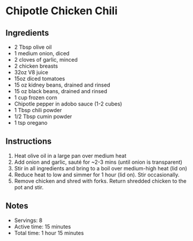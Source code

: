 # Chipotle Chicken Chili

## Ingredients

- 2 Tbsp olive oil
- 1 medium onion, diced
- 2 cloves of garlic, minced
- 2 chicken breasts
- 32oz V8 juice
- 15oz diced tomatoes
- 15 oz kidney beans, drained and rinsed
- 15 oz black beans, drained and rinsed
- 1 cup frozen corn
- Chipotle pepper in adobo sauce (1-2 cubes)
- 1 Tbsp chili powder
- 1/2 Tbsp cumin powder
- 1 tsp oregano

## Instructions

1. Heat olive oil in a large pan over medium heat
2. Add onion and garlic, sauté for ~2-3 mins (until onion is transparent)
3. Stir in all ingredients and bring to a boil over medium-high heat (lid on)
4. Reduce heat to low and simmer for 1 hour (lid on). Stir occasionally.
5. Remove chicken and shred with forks. Return shredded chicken to the pot and stir.

## Notes

- Servings: 8
- Active time: 15 minutes
- Total time: 1 hour 15 minutes
